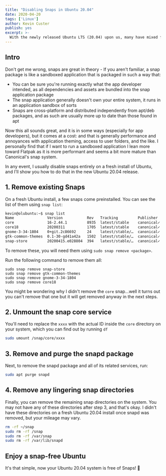 ```yaml
---
title: "Disabling Snaps in Ubuntu 20.04"
date: 2020-04-20
tags: ['Linux']
author: Kevin Custer
publish: yes
excerpt: >-
  With the newly released Ubuntu LTS (20.04) upon us, many have mixed feelings about the proliferation of snap packages in Ubuntu. In this article I'll show you how to completely remove the snap system from Ubuntu if you prefer a purely apt sytem 🙂
---
```


## Intro

Don't get me wrong, snaps are great in theory - If you aren't familiar, a snap package is like a sandboxed application that is packaged in such a way that:

* You can be sure you're running exactly what the app developer intended, as all dependencies and assets are bundled into the snap application package
* The snap application generally doesn't own your entire system, it runs in an application sandbox of sorts
* Snaps are cross-platform and distributed independently from apt/deb packages, and as such are usually more up to date than those found in apt

Now this all sounds great, and it is in some ways (especially for app developers), but it comes at a cost: and that is generally performance and annoyances with application theming, access to user folders, and the like.  I personally find that if I want to run a sandboxed application I lean more toward Flatpak as it is more performant and seems a bit more mature than Canonical's snap system.

In any event, I usually disable snaps entirely on a fresh install of Ubuntu, and I'll show you how to do that in the new Ubuntu 20.04 release.

## 1. Remove existing Snaps

On a fresh Ubuntu install, a few snaps come preinstalled. You can see the list of them using `snap list`:

```bash
kevin@olubuntu:~$ snap list
Name               Version           Rev   Tracking         Publisher   Notes
core               16-2.44.1         8935  latest/stable    canonical✓  core
core18             20200311          1705  latest/stable    canonical✓  base
gnome-3-34-1804    0+git.2c86692     24    latest/stable/…  canonical✓  -
gtk-common-themes  0.1-30-gd41a42a   1502  latest/stable/…  canonical✓  -
snap-store         20200415.e028804  394   latest/stable/…  canonical✓  -
```

To remove these, you will need them using `sudo snap remove <package>`.

Run the following command to remove them all:

```
sudo snap remove snap-store
sudo snap remove gtk-common-themes
sudo snap remove gnome-3-34-1804
sudo snap remove core18
```

You might be wondering why I didn't remove the `core` snap...well it turns out you can't remove that one but it will get removed anyway in the next steps.

## 2. Unmount the snap core service

You'll need to replace the `xxxx` with the actual ID inside the `core` directory on your system, which you can find out by running `df`

```bash
sudo umount /snap/core/xxxx
```

## 3. Remove and purge the snapd package

Next, to remove the snapd package and all of its related services, run:

```bash
sudo apt purge snapd
```

## 4. Remove any lingering snap directories

Finally, you can remove the remaining snap directories on the system.  You may not have any of these directories after step 3, and that's okay.  I didn't have these directories on a fresh Ubuntu 20.04 install once snapd was removed, but your mileage may vary.

```bash
rm -rf ~/snap
sudo rm -rf /snap
sudo rm -rf /var/snap
sudo rm -rf /var/lib/snapd
```

## Enjoy a snap-free Ubuntu

It's that simple, now your Ubuntu 20.04 system is free of Snaps! 🙂
